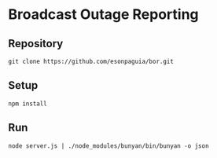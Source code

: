 # Broadcast Outage Reporting


## Repository
```
git clone https://github.com/esonpaguia/bor.git
```

## Setup
```
npm install
```

## Run
```
node server.js | ./node_modules/bunyan/bin/bunyan -o json
```